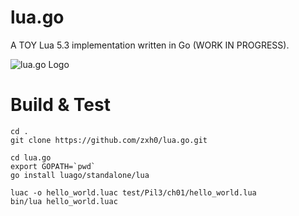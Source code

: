 # lua.go
A TOY Lua 5.3 implementation written in Go (WORK IN PROGRESS).

![lua.go Logo](https://github.com/zxh0/lua.go/blob/master/logo.png?raw=true)

# Build & Test
```shell
cd .
git clone https://github.com/zxh0/lua.go.git

cd lua.go
export GOPATH=`pwd`
go install luago/standalone/lua

luac -o hello_world.luac test/Pil3/ch01/hello_world.lua
bin/lua hello_world.luac
```
